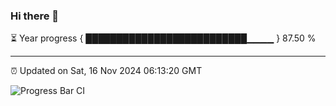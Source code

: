 ### Hi there 👋

⏳ Year progress { ██████████████████████████▁▁▁▁ } 87.50 %

---

⏰ Updated on Sat, 16 Nov 2024 06:13:20 GMT

![Progress Bar CI](https://github.com/Shyam-Makwana/GitHub-Actions-Demo/workflows/Progress%20Bar%20CI/badge.svg)
